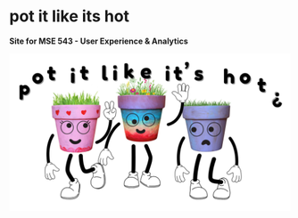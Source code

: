 # pot it like its hot

**Site for MSE 543 - User Experience & Analytics**

![Header](images/header.png)


